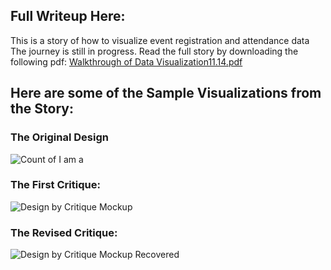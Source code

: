 ## Full Writeup Here: 
This is a story of how to visualize event registration and attendance data The journey is still in progress. Read the full story by downloading the following pdf: 
[Walkthrough of Data Visualization11.14.pdf](https://github.com/ifisher4249/Telling-Stories-With-Data-2022/files/10004857/Walkthrough.of.Data.Visualization11.14.pdf)

## Here are some of the Sample Visualizations from the Story:

### The Original Design
![Count of I am a](https://user-images.githubusercontent.com/92678363/201709246-85099fbd-f1bd-410e-9462-456b0f2d7eb4.png)

### The First Critique: 
![Design by Critique Mockup](https://user-images.githubusercontent.com/92678363/201709279-173f4567-87b1-4ad3-947c-137182383a90.png)

### The Revised Critique: 
![Design by Critique Mockup  Recovered](https://user-images.githubusercontent.com/92678363/201709278-26b8b960-a891-44ab-9de8-79a304ac127d.png)
